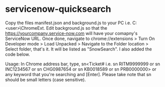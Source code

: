 # servicenow-quicksearch

Copy the files manifest.json and background.js to your PC i.e. C:\<user>\ChromeExt\. Edit background.js so that the https://yourcompany.service-now.com will have your comapny's ServiceNow URL. Once done, navigate to chrome://extensions > Turn On Developer mode > Load Unpacked > Navigate to the Folder location > Select folder, that's it. It will be listed as "SnowSearch". I also added the code below.

Usage: In Chrome address bar, type, sn<SPACE><Ticket# i.e. sn RITM9999999 or sn INC1234567 or sn CHG0987654 or sn KB0018589 or sn PRB0000000> or any keyword that you're searching and [Enter]. Please take note that sn should be small letters (case sensitive). 
